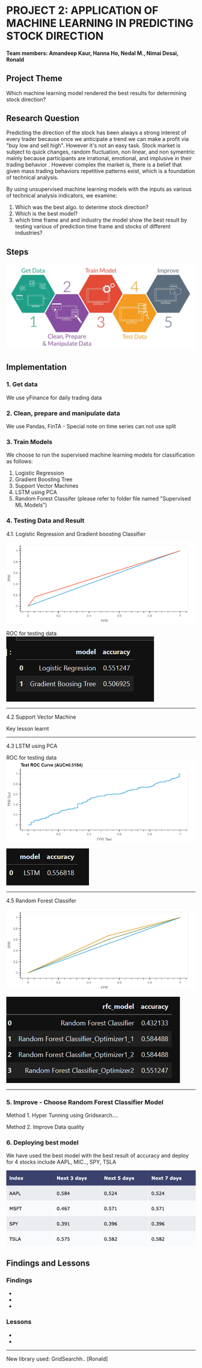 # PROJECT 2: APPLICATION OF MACHINE LEARNING IN PREDICTING STOCK DIRECTION
 

#### Team members: Amandeep Kaur, Hanna Ho, Nedal M., Nimai Desai, Ronald 

## Project Theme

Which machine learning model rendered the best results for determining stock direction?  


## Research Question

Predicting the direction of the stock has been always a strong interest of every trader because once we anticipate a trend we can make a profit via "buy low and sell high". However it's not an easy task. Stock market is subject to quick changes, random fluctuation, non linear, and non symentric mainly because participants are irrational, emotional, and implusive in their trading behavior . However complex the market is, there is a belief that given mass trading behaviors repetitive patterns exist, which is a foundation of technical analysis.

By using unsupervised machine learning models with the inputs as various of technical analysis indicators, we examine: 

1. Which was the best algo. to deterime stock direction?  
2. Which is the best model?
3. which time frame and and industry the model show the best result by testing various of prediction time frame and stocks of different industries?  

## Steps
![alt_text](/Consol/Images/steps.jpeg)

## Implementation

### 1. Get data

We use yFinance for daily trading data  

### 2. Clean, prepare and manipulate data

We use Pandas, FinTA - Special note on time series can not use split

### 3. Train Models

We choose to run the supervised machine learning models for classification as follows:

1. Logistic Regression
2. Gradient Boosting Tree 
3. Support Vector Machines
4. LSTM using PCA
5. Random Forest Classifer
(please refer to folder file named "Supervised ML Models")

### 4. Testing Data and Result

4.1. Logistic Regression and Gradient boosting Classifier 

![](Consol/Images/LR_and_GBC_test.png)

ROC for testing data
![Logistic Regression](Images/logistic_acc.png)

---
4.2 Support Vector Machine

Key lesson learnt

---

4.3 LSTM using PCA

ROC for testing data
![](/Consol/Images/LSTM_test.png)

![LSTM](Images/lstm_model.png)

---

4.5 Random Forest Classifer

![](/Consol/Images/ROC_test.png)

![](Images/RFC_model.png)

---

### 5. Improve - Choose Random Forest Classifier Model

Method 1. Hyper Tunning using Gridsearch....


Method 2. Improve Data quality




### 6. Deploying best model

We have used the best model with the best result of accuracy and deploy for 4 stocks include AAPL, MIC.., SPY, TSLA

![best_model](Images/table_result.png)


## Findings and Lessons

### Findings
*
*
*

### Lessons

*
*


***
New library used: GridSearchh.. [Ronald]

 



